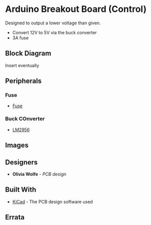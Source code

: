 # Arduino Breakout Board (Control)

Designed to output a lower voltage than given.

* Convert 12V to 5V via the buck converter 
* 3A fuse 

## Block Diagram

Insert eventually

## Peripherals

### Fuse 

* [Fuse]()

### Buck COnverter

* [LM2956](http://tpelectronic.ir/datasheets/20150123144301750.pdf)

## Images

## Designers

* **Olivia Wolfe** - *PCB design*

## Built With

* [KiCad](https://kicad-pcb.org/) - The PCB design software used

## Errata
